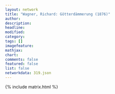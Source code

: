 ```yaml
---
layout: network
title: "Wagner, Richard: Götterdämmerung (1876)"
author:
description:
headline:
modified:
category:
tags: []
imagefeature: 
mathjax: 
chart: 
comments: false
featured: false
list: false
networkdata: 319.json
---
```

{% include matrix.html %}
